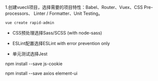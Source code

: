 1.创建vuecli项目，选择需要的项目特性：Babel、Router、Vuex、CSS Pre-processors、 Linter / Formatter、Unit Testing。

```bash
vue create rapid-admin
```

- CSS预处理选择Sass/SCSS (with node-sass)

- ESLint配置选择ESLint with error prevention only
- 单元测试选择Jest



npm install --save js-cookie 

npm install --save  axios element-ui